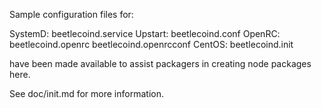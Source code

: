 Sample configuration files for:

SystemD: beetlecoind.service
Upstart: beetlecoind.conf
OpenRC:  beetlecoind.openrc
         beetlecoind.openrcconf
CentOS:  beetlecoind.init

have been made available to assist packagers in creating node packages here.

See doc/init.md for more information.

